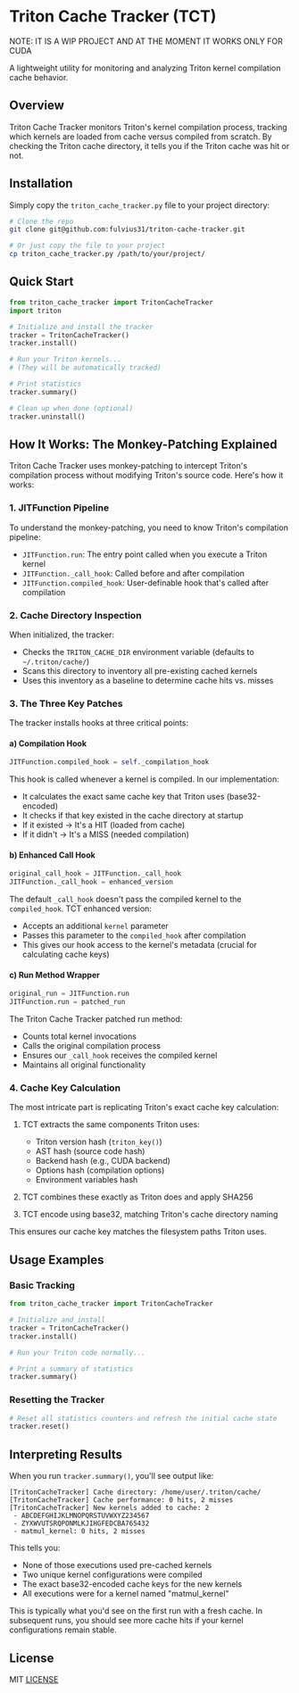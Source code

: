# Triton Cache Tracker (TCT)
NOTE: IT IS A WIP PROJECT AND AT THE MOMENT IT WORKS ONLY FOR CUDA

A lightweight utility for monitoring and analyzing Triton kernel compilation cache behavior.

## Overview

Triton Cache Tracker monitors Triton's kernel compilation process, tracking which kernels are loaded from cache versus compiled from scratch. By checking the Triton cache directory, it tells you if the Triton cache was hit or not.

## Installation

Simply copy the `triton_cache_tracker.py` file to your project directory:

```bash
# Clone the repo
git clone git@github.com:fulvius31/triton-cache-tracker.git

# Or just copy the file to your project
cp triton_cache_tracker.py /path/to/your/project/
```

## Quick Start

```python
from triton_cache_tracker import TritonCacheTracker
import triton

# Initialize and install the tracker
tracker = TritonCacheTracker()
tracker.install()

# Run your Triton kernels...
# (They will be automatically tracked)

# Print statistics
tracker.summary()

# Clean up when done (optional)
tracker.uninstall()
```

## How It Works: The Monkey-Patching Explained

Triton Cache Tracker uses monkey-patching to intercept Triton's compilation process without modifying Triton's source code. Here's how it works:

### 1. JITFunction Pipeline

To understand the monkey-patching, you need to know Triton's compilation pipeline:

- `JITFunction.run`: The entry point called when you execute a Triton kernel
- `JITFunction._call_hook`: Called before and after compilation
- `JITFunction.compiled_hook`: User-definable hook that's called after compilation

### 2. Cache Directory Inspection

When initialized, the tracker:
- Checks the `TRITON_CACHE_DIR` environment variable (defaults to `~/.triton/cache/`)
- Scans this directory to inventory all pre-existing cached kernels
- Uses this inventory as a baseline to determine cache hits vs. misses

### 3. The Three Key Patches

The tracker installs hooks at three critical points:

#### a) Compilation Hook

```python
JITFunction.compiled_hook = self._compilation_hook
```

This hook is called whenever a kernel is compiled. In our implementation:
- It calculates the exact same cache key that Triton uses (base32-encoded)
- It checks if that key existed in the cache directory at startup
- If it existed → It's a HIT (loaded from cache)
- If it didn't → It's a MISS (needed compilation)

#### b) Enhanced Call Hook

```python
original_call_hook = JITFunction._call_hook
JITFunction._call_hook = enhanced_version
```

The default `_call_hook` doesn't pass the compiled kernel to the `compiled_hook`. TCT enhanced version:
- Accepts an additional `kernel` parameter
- Passes this parameter to the `compiled_hook` after compilation
- This gives our hook access to the kernel's metadata (crucial for calculating cache keys)

#### c) Run Method Wrapper

```python
original_run = JITFunction.run
JITFunction.run = patched_run
```

The Triton Cache Tracker patched run method:
- Counts total kernel invocations
- Calls the original compilation process
- Ensures our `_call_hook` receives the compiled kernel
- Maintains all original functionality

### 4. Cache Key Calculation

The most intricate part is replicating Triton's exact cache key calculation:

1. TCT extracts the same components Triton uses:
   - Triton version hash (`triton_key()`)
   - AST hash (source code hash)
   - Backend hash (e.g., CUDA backend)
   - Options hash (compilation options)
   - Environment variables hash

2. TCT combines these exactly as Triton does and apply SHA256

3. TCT encode using base32, matching Triton's cache directory naming

This ensures our cache key matches the filesystem paths Triton uses.

## Usage Examples

### Basic Tracking

```python
from triton_cache_tracker import TritonCacheTracker

# Initialize and install
tracker = TritonCacheTracker()
tracker.install()

# Run your Triton code normally...

# Print a summary of statistics
tracker.summary()
```

### Resetting the Tracker

```python
# Reset all statistics counters and refresh the initial cache state
tracker.reset()
```

## Interpreting Results

When you run `tracker.summary()`, you'll see output like:

```
[TritonCacheTracker] Cache directory: /home/user/.triton/cache/
[TritonCacheTracker] Cache performance: 0 hits, 2 misses
[TritonCacheTracker] New kernels added to cache: 2
 - ABCDEFGHIJKLMNOPQRSTUVWXYZ234567
 - ZYXWVUTSRQPONMLKJIHGFEDCBA765432
 - matmul_kernel: 0 hits, 2 misses
```

This tells you:
- None of those executions used pre-cached kernels
- Two unique kernel configurations were compiled
- The exact base32-encoded cache keys for the new kernels
- All executions were for a kernel named "matmul_kernel"

This is typically what you'd see on the first run with a fresh cache. In subsequent runs, you should see more cache hits if your kernel configurations remain stable.

## License

MIT  [LICENSE](LICENSE)
